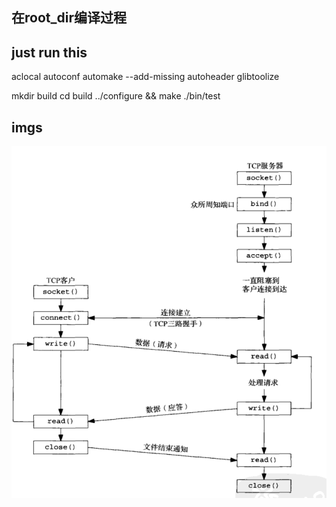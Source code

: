 ## 在root_dir编译过程
## just run this
aclocal
autoconf
automake  --add-missing
autoheader
glibtoolize

mkdir build
cd build
../configure && make
./bin/test

## imgs
![tcp_server](img/tcp_server.png)
